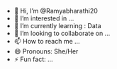 - 👋 Hi, I’m @Ramyabharathi20
- 👀 I’m interested in ...
- 🌱 I’m currently learning : Data
- 💞️ I’m looking to collaborate on ...
- 📫 How to reach me ...
- 😄 Pronouns: She/Her
- ⚡ Fun fact: ...

<!---
Ramyabharathi20/Ramyabharathi20 is a ✨ special ✨ repository because its `README.md` (this file) appears on your GitHub profile.
You can click the Preview link to take a look at your changes.
--->
